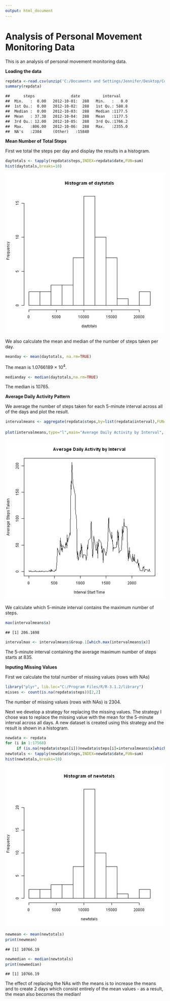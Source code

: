 ```yaml
---
output: html_document
---
```

Analysis of Personal Movement Monitoring Data
========================
This is an analysis of personal movement monitoring data. 

**Loading the data**


```r
repdata <-read.csv(unzip('C:/Documents and Settings/Jennifer/Desktop/Coursera/Repeatable Data/repdata-data-activity.zip'),header=TRUE)
summary(repdata)
```

```
##      steps                date          interval     
##  Min.   :  0.00   2012-10-01:  288   Min.   :   0.0  
##  1st Qu.:  0.00   2012-10-02:  288   1st Qu.: 588.8  
##  Median :  0.00   2012-10-03:  288   Median :1177.5  
##  Mean   : 37.38   2012-10-04:  288   Mean   :1177.5  
##  3rd Qu.: 12.00   2012-10-05:  288   3rd Qu.:1766.2  
##  Max.   :806.00   2012-10-06:  288   Max.   :2355.0  
##  NA's   :2304     (Other)   :15840
```
**Mean Number of Total Steps**

First we total the steps per day and display the results in a histogram.  

```r
daytotals <- tapply(repdata$steps,INDEX=repdata$date,FUN=sum)
hist(daytotals,breaks=10)
```

![plot of chunk daytotals](figure/daytotals-1.png) 

We also calculate the mean and median of the number of steps taken per day.


```r
meanday <- mean(daytotals, na.rm=TRUE)
```
The mean is 1.0766189 &times; 10<sup>4</sup>.


```r
medianday <- median(daytotals,na.rm=TRUE)
```
The median is 10765.

**Average Daily Activity Pattern**

We average the number of steps taken for each 5-minute interval across all of the days and plot the result.


```r
intervalmeans <- aggregate(repdata$steps,by=list(repdata$interval),FUN=mean,na.rm=TRUE)

plot(intervalmeans,type="l",main="Average Daily Activity by Interval", ylab="Average Steps Taken", xlab="Interval Start Time")
```

![plot of chunk intervalmeans](figure/intervalmeans-1.png) 

We calculate which 5-minute interval contains the maximum number of steps.

```r
max(intervalmeans$x)
```

```
## [1] 206.1698
```

```r
intervalmax <- intervalmeans$Group.1[which.max(intervalmeans$x)]
```
The 5-minute interval containing the average maximum number of steps starts at 835.

**Inputing Missing Values**

First we calculate the total number of missing values (rows with NAs)

```r
library("plyr", lib.loc="C:/Program Files/R/R-3.1.2/library")
misses <- count(is.na(repdata$steps))[2,2]
```
The number of missing values (rows with NAs) is 2304.

Next we develop a strategy for replacing the missing values.  The strategy I chose was to replace the missing value with the mean for the 5-minute interval across all days. A new dataset is created using this strategy and the result is shown in a histogram.

```r
newdata <- repdata
for (i in 1:17568)
     if (is.na(repdata$steps[i]))newdata$steps[i]=intervalmeans$x[which(intervalmeans$Group.1==repdata$interval[i])] else newdata$steps[i] = repdata$steps[i]
newtotals <- tapply(newdata$steps,INDEX=newdata$date,FUN=sum)
hist(newtotals,breaks=10)
```

![plot of chunk newdata](figure/newdata-1.png) 

```r
newmean <- mean(newtotals)
print(newmean)
```

```
## [1] 10766.19
```

```r
newmedian <- median(newtotals)
print(newmedian)
```

```
## [1] 10766.19
```

The effect of replacing the NAs with the means is to increase the means and to create 2 days which consist entirely of the mean values - as a result, the mean also becomes the median!
 


